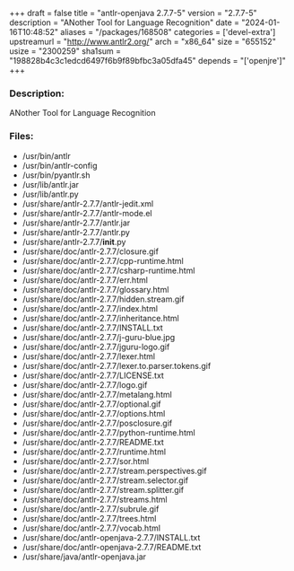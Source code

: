 +++
draft = false
title = "antlr-openjava 2.7.7-5"
version = "2.7.7-5"
description = "ANother Tool for Language Recognition"
date = "2024-01-16T10:48:52"
aliases = "/packages/168508"
categories = ['devel-extra']
upstreamurl = "http://www.antlr2.org/"
arch = "x86_64"
size = "655152"
usize = "2300259"
sha1sum = "198828b4c3c1edcd6497f6b9f89bfbc3a05dfa45"
depends = "['openjre']"
+++
### Description: 
ANother Tool for Language Recognition

### Files: 
* /usr/bin/antlr
* /usr/bin/antlr-config
* /usr/bin/pyantlr.sh
* /usr/lib/antlr.jar
* /usr/lib/antlr.py
* /usr/share/antlr-2.7.7/antlr-jedit.xml
* /usr/share/antlr-2.7.7/antlr-mode.el
* /usr/share/antlr-2.7.7/antlr.jar
* /usr/share/antlr-2.7.7/antlr.py
* /usr/share/antlr-2.7.7/__init__.py
* /usr/share/doc/antlr-2.7.7/closure.gif
* /usr/share/doc/antlr-2.7.7/cpp-runtime.html
* /usr/share/doc/antlr-2.7.7/csharp-runtime.html
* /usr/share/doc/antlr-2.7.7/err.html
* /usr/share/doc/antlr-2.7.7/glossary.html
* /usr/share/doc/antlr-2.7.7/hidden.stream.gif
* /usr/share/doc/antlr-2.7.7/index.html
* /usr/share/doc/antlr-2.7.7/inheritance.html
* /usr/share/doc/antlr-2.7.7/INSTALL.txt
* /usr/share/doc/antlr-2.7.7/j-guru-blue.jpg
* /usr/share/doc/antlr-2.7.7/jguru-logo.gif
* /usr/share/doc/antlr-2.7.7/lexer.html
* /usr/share/doc/antlr-2.7.7/lexer.to.parser.tokens.gif
* /usr/share/doc/antlr-2.7.7/LICENSE.txt
* /usr/share/doc/antlr-2.7.7/logo.gif
* /usr/share/doc/antlr-2.7.7/metalang.html
* /usr/share/doc/antlr-2.7.7/optional.gif
* /usr/share/doc/antlr-2.7.7/options.html
* /usr/share/doc/antlr-2.7.7/posclosure.gif
* /usr/share/doc/antlr-2.7.7/python-runtime.html
* /usr/share/doc/antlr-2.7.7/README.txt
* /usr/share/doc/antlr-2.7.7/runtime.html
* /usr/share/doc/antlr-2.7.7/sor.html
* /usr/share/doc/antlr-2.7.7/stream.perspectives.gif
* /usr/share/doc/antlr-2.7.7/stream.selector.gif
* /usr/share/doc/antlr-2.7.7/stream.splitter.gif
* /usr/share/doc/antlr-2.7.7/streams.html
* /usr/share/doc/antlr-2.7.7/subrule.gif
* /usr/share/doc/antlr-2.7.7/trees.html
* /usr/share/doc/antlr-2.7.7/vocab.html
* /usr/share/doc/antlr-openjava-2.7.7/INSTALL.txt
* /usr/share/doc/antlr-openjava-2.7.7/README.txt
* /usr/share/java/antlr-openjava.jar
